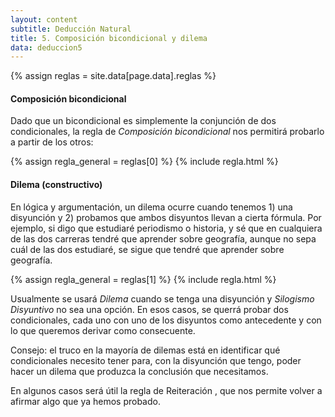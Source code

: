 ```yaml
---
layout: content
subtitle: Deducción Natural
title: 5. Composición bicondicional y dilema
data: deduccion5
---
```

{% assign reglas = site.data[page.data].reglas %}

#### Composición bicondicional
Dado que un bicondicional es simplemente la conjunción de dos condicionales, la regla de _Composición bicondicional_ nos
permitirá probarlo a partir de los otros:

<div class="row reglas">
{% assign regla_general = reglas[0] %}
{% include regla.html %}
</div>

#### Dilema (constructivo)
En lógica y argumentación, un dilema ocurre cuando tenemos 1) una disyunción y 2) probamos que ambos disyuntos llevan a cierta fórmula. Por ejemplo, si digo que estudiaré periodismo o historia, y sé que en cualquiera de las dos carreras tendré que aprender sobre geografía, aunque no sepa cuál de las dos estudiaré, se sigue que tendré que aprender sobre
geografía.

<div class="row reglas">
{% assign regla_general = reglas[1] %}
{% include regla.html %}
</div>

Usualmente se usará _Dilema_ cuando se tenga una disyunción y _Silogismo
Disyuntivo_ no sea una opción. En esos casos, se querrá probar dos condicionales, cada uno con uno de los disyuntos como antecedente y con lo que queremos derivar como consecuente.

Consejo: el truco en la mayoría de dilemas está en identificar qué condicionales necesito tener para, con la disyunción que tengo, poder hacer un dilema que produzca la conclusión que necesitamos.

En algunos casos será útil la regla de Reiteración , que nos permite volver a afirmar algo que ya hemos probado.
